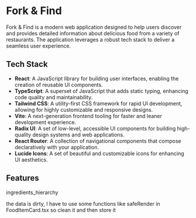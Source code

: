 # **Fork & Find**

<p>Fork & Find is a modern web application designed to help users discover and provides detailed information about delicious food from a variety of restaurants. The application leverages a robust tech stack to deliver a seamless user experience.</p>

## Tech Stack
- **React**: A JavaScript library for building user interfaces, enabling the creation of reusable UI components.
- **TypeScript**: A superset of JavaScript that adds static typing, enhancing code quality and maintainability.
- **Tailwind CSS**: A utility-first CSS framework for rapid UI development, allowing for highly customizable and responsive designs.
- **Vite**: A next-generation frontend tooling for faster and leaner development experience.
- **Radix UI**: A set of low-level, accessible UI components for building high-quality design systems and web applications.
- **React Router**: A collection of navigational components that compose declaratively with your application.
- **Lucide Icons**: A set of beautiful and customizable icons for enhancing UI aesthetics.

## Features


ingredients_hierarchy

the data is dirty, I have to use some functions like safeRender in FoodItemCard.tsx so clean it and then store it

